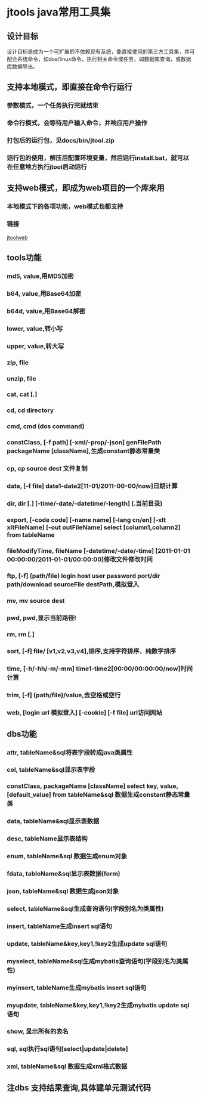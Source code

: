 jtools java常用工具集
===================================

设计目标
-----------------------------------
设计目标是成为一个可扩展的不依赖现有系统，能直接使用的第三方工具集，并可配合系统命令，如dos/linux命令，执行相关命令或任务，如数据库查询，或数据库数据导出。




 支持本地模式，即直接在命令行运行
----------------------------------- 

### 参数模式，一个任务执行完就结束
### 命令行模式，会等待用户输入命令，并响应用户操作
### 打包后的运行包，见docs/bin/jtool.zip
### 运行包的使用，解压后配置环境变量，然后运行install.bat，就可以在任意地方执行jtool启动运行




 支持web模式，即成为web项目的一个库来用
----------------------------------- 

### 本地模式下的各项功能，web模式也都支持
### 链接
[jtoolweb](http://jtoolweb.esblink.com/)<br />





tools功能
-----------------------------------
### md5, value,用MD5加密
### b64, value,用Base64加密
### b64d, value,用Base64解密
### lower, value,转小写
### upper, value,转大写
### zip, file
### unzip, file
### cat, cat [*.*]
### cd, cd directory
### cmd, cmd (dos command)
### constClass, [-f path] [-xml/-prop/-json] genFilePath packageName [className],生成constant静态常量类
### cp, cp source dest 文件复制
### date, [-f file] date1-date2[11-01/2011-00-00/now]日期计算
### dir, dir [*.*] [-time/-date/-datetime/-length] (.当前目录)
### export, [-code code] [-name name] [-lang cn/en] [-xlt xltFileName] [-out outFileName] select [column1,column2] from tableName
### fileModifyTime,  fileName [-datetime/-date/-time] [2011-01-01 00:00:00/2011-01-01/00:00:00]修改文件修改时间
### ftp, [-f] (path/file) login host user password port/dir path/download sourceFile destPath,模拟登入
### mv, mv source dest
### pwd, pwd,显示当前路径!
### rm, rm [*.*]
### sort, [-f] file/ [v1,v2,v3,v4],排序,支持字符排序，纯数字排序
### time, [-h/-hh/-m/-mm] time1-time2[00:00/00:00:00/now]时间计算
### trim, [-f] (path/file)/value,去空格或空行
### web, [login url 模拟登入] [-cookie] [-f file] url访问网站


dbs功能
-----------------------------------
### attr, tableName&sql将表字段转成java类属性
### col, tableName&sql显示表字段
### constClass, packageName [className] select key, value, [default_value] from tableName&sql 数据生成constant静态常量类
### data, tableName&sql显示表数据
### desc, tableName显示表结构
### enum, tableName&sql 数据生成enum对象
### fdata, tableName&sql显示表数据(form)
### json, tableName&sql 数据生成json对象
### select, tableName&sql生成查询语句(字段别名为类属性)
### insert, tableName生成insert sql语句
### update, tableName&key,key1,!key2生成update sql语句
### myselect, tableName&sql生成mybatis查询语句(字段别名为类属性)
### myinsert, tableName生成mybatis insert sql语句
### myupdate, tableName&key,key1,!key2生成mybatis update sql语句
### show, 显示所有的表名
### sql, sql执行sql语句[select|update|delete]

### xml, tableName&sql 数据生成xml格式数据

## 注dbs 支持结果查询,具体建单元测试代码




